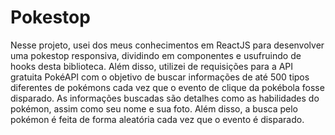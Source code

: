 # Pokestop
Nesse projeto, usei dos meus conhecimentos em ReactJS para desenvolver uma pokestop responsiva, dividindo em componentes e usufruindo de hooks desta biblioteca.
Além disso, utilizei de requisições para a API gratuita PokéAPI com o objetivo de buscar informações de até 500 tipos diferentes de pokémons cada vez que o evento de clique da pokébola fosse disparado.
As informações buscadas são detalhes como as habilidades do pokémon, assim como seu nome e sua foto. Além disso, a busca pelo pokémon é feita de forma aleatória cada vez que o evento é disparado.
